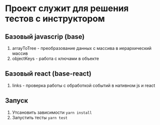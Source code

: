 # Проект служит для решения тестов с инструктором


## Базовый javascrip (base)

1. arrayToTree - преобразование данных с массива в иерархический массив
1. objectKeys - работа с ключами в объекте

## Базовый react (base-react)

1. links - проверка работы с обработкой событий в нативном js и react


## Запуск

1. Утсановить зависимости `yarn install`
1. Запустить тесты `yarn test`
